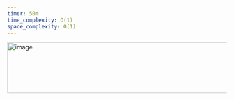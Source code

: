 ```yaml
---
timer: 50m
time_complexity: O(1)
space_complexity: O(1)
---
```


<img width="658" height="117" alt="image" src="https://github.com/user-attachments/assets/c62cb325-8b43-499b-8523-3e4f4d353eac" />
